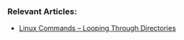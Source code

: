 ### Relevant Articles:

- [Linux Commands – Looping Through Directories](https://www.baeldung.com/linux/loop-directories)
